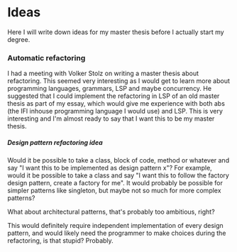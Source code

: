 # Ideas

Here I will write down ideas for my master thesis before I actually start my degree.

### Automatic refactoring

I had a meeting with Volker Stolz on writing a master thesis about refactoring. This
seemed very interesting as I would get to learn more about programming languages,
grammars, LSP and maybe concurrency. He suggested that I could implement the refactoring
in LSP of an old master thesis as part of my essay, which would give me experience with
both abs (the IFI inhouse programming language I would use) and LSP. This is very
interesting and I'm almost ready to say that I want this to be my master thesis.


##### Design pattern refactoring idea

Would it be possible to take a class, block of code, method or whatever and say "I
want this to be implemented as design pattern x"? For example, would it be possible to
take a class and say "I want this to follow the factory design pattern, create a factory
for me". It would probably be possible for simpler patterns like singleton, but maybe not
so much for more complex patterns? 

What about architectural patterns, that's probably too ambitious, right?

This would definitely require independent implementation of every design pattern, and
would likely need the programmer to make choices during the refactoring, is that stupid?
Probably.
